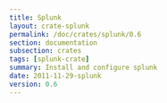 ```yaml
---
title: Splunk
layout: crate-splunk
permalink: /doc/crates/splunk/0.6
section: documentation
subsection: crates
tags: [splunk-crate]
summary: Install and configure splunk
date: 2011-11-29-splunk
version: 0.6
---
```

